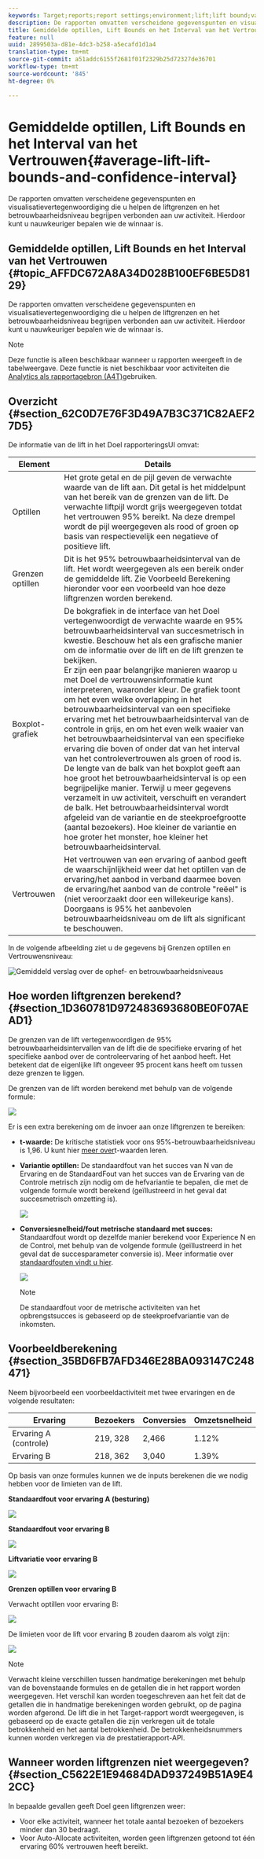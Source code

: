 ```yaml
---
keywords: Target;reports;report settings;environment;lift;lift bound;variance;confidence;control
description: De rapporten omvatten verscheidene gegevenspunten en visualisatievertegenwoordiging die u helpen de liftgrenzen en het betrouwbaarheidsniveau begrijpen verbonden aan uw activiteit. Hierdoor kunt u nauwkeuriger bepalen wie de winnaar is.
title: Gemiddelde optillen, Lift Bounds en het Interval van het Vertrouwen
feature: null
uuid: 2899503a-d81e-4dc3-b258-a5ecafd1d1a4
translation-type: tm+mt
source-git-commit: a51addc6155f2681f01f2329b25d72327de36701
workflow-type: tm+mt
source-wordcount: '845'
ht-degree: 0%

---
```



# Gemiddelde optillen, Lift Bounds en het Interval van het Vertrouwen{#average-lift-lift-bounds-and-confidence-interval}

De rapporten omvatten verscheidene gegevenspunten en visualisatievertegenwoordiging die u helpen de liftgrenzen en het betrouwbaarheidsniveau begrijpen verbonden aan uw activiteit. Hierdoor kunt u nauwkeuriger bepalen wie de winnaar is.

## Gemiddelde optillen, Lift Bounds en het Interval van het Vertrouwen {#topic_AFFDC672A8A34D028B100EF6BE5D8129}

De rapporten omvatten verscheidene gegevenspunten en visualisatievertegenwoordiging die u helpen de liftgrenzen en het betrouwbaarheidsniveau begrijpen verbonden aan uw activiteit. Hierdoor kunt u nauwkeuriger bepalen wie de winnaar is.

>[!NOTE]
>
>Deze functie is alleen beschikbaar wanneer u rapporten weergeeft in de tabelweergave. Deze functie is niet beschikbaar voor activiteiten die [Analytics als rapportagebron (A4T)](../../c-integrating-target-with-mac/a4t/a4t.md#concept_7540C8C04259434AB6EE33B09F47A1DE)gebruiken.

## Overzicht {#section_62C0D7E76F3D49A7B3C371C82AEF27D5}

De informatie van de lift in het Doel rapporteringsUI omvat:

| Element | Details |
|--- |--- |
| Optillen | Het grote getal en de pijl geven de verwachte waarde van de lift aan. Dit getal is het middelpunt van het bereik van de grenzen van de lift. De verwachte liftpijl wordt grijs weergegeven totdat het vertrouwen 95% bereikt. Na deze drempel wordt de pijl weergegeven als rood of groen op basis van respectievelijk een negatieve of positieve lift. |
| Grenzen optillen | Dit is het 95% betrouwbaarheidsinterval van de lift. Het wordt weergegeven als een bereik onder de gemiddelde lift. Zie Voorbeeld Berekening hieronder voor een voorbeeld van hoe deze liftgrenzen worden berekend. |
| Boxplot-grafiek | De bokgrafiek in de interface van het Doel vertegenwoordigt de verwachte waarde en 95% betrouwbaarheidsinterval van succesmetrisch in kwestie. Beschouw het als een grafische manier om de informatie over de lift en de lift grenzen te bekijken.<br>Er zijn een paar belangrijke manieren waarop u met Doel de vertrouwensinformatie kunt interpreteren, waaronder kleur. De grafiek toont om het even welke overlapping in het betrouwbaarheidsinterval van een specifieke ervaring met het betrouwbaarheidsinterval van de controle in grijs, en om het even welk waaier van het betrouwbaarheidsinterval van een specifieke ervaring die boven of onder dat van het interval van het controlevertrouwen als groen of rood is.<br>De lengte van de balk van het boxplot geeft aan hoe groot het betrouwbaarheidsinterval is op een begrijpelijke manier. Terwijl u meer gegevens verzamelt in uw activiteit, verschuift en verandert de balk. Het betrouwbaarheidsinterval wordt afgeleid van de variantie en de steekproefgrootte (aantal bezoekers). Hoe kleiner de variantie en hoe groter het monster, hoe kleiner het betrouwbaarheidsinterval. |
| Vertrouwen | Het vertrouwen van een ervaring of aanbod geeft de waarschijnlijkheid weer dat het optillen van de ervaring/het aanbod in verband daarmee boven de ervaring/het aanbod van de controle &quot;reëel&quot; is (niet veroorzaakt door een willekeurige kans). Doorgaans is 95% het aanbevolen betrouwbaarheidsniveau om de lift als significant te beschouwen. |

In de volgende afbeelding ziet u de gegevens bij Grenzen optillen en Vertrouwensniveau:

![Gemiddeld verslag over de ophef- en betrouwbaarheidsniveaus](/help/c-reports/c-report-settings/assets/lift-screenshot-new.png)

## Hoe worden liftgrenzen berekend? {#section_1D360781D972483693680BE0F07AEAD1}

De grenzen van de lift vertegenwoordigen de 95% betrouwbaarheidsintervallen van de lift die de specifieke ervaring of het specifieke aanbod over de controleervaring of het aanbod heeft. Het betekent dat de eigenlijke lift ongeveer 95 procent kans heeft om tussen deze grenzen te liggen.

De grenzen van de lift worden berekend met behulp van de volgende formule:

![](assets/lift_diagram.png)

Er is een extra berekening om de invoer aan onze liftgrenzen te bereiken:

* **t-waarde:** De kritische statistiek voor ons 95%-betrouwbaarheidsniveau is 1,96. U kunt hier [meer over](https://en.wikipedia.org/wiki/T-statistic)t-waarden leren.
* **Variantie optillen:** De standaardfout van het succes van N van de Ervaring en de StandaardFout van het succes van de Ervaring van de Controle metrisch zijn nodig om de hefvariantie te bepalen, die met de volgende formule wordt berekend (geïllustreerd in het geval dat succesmetrisch omzetting is).

   ![](assets/lift_variance.png)

* **Conversiesnelheid/fout metrische standaard met succes:** Standaardfout wordt op dezelfde manier berekend voor Experience N en de Control, met behulp van de volgende formule (geïllustreerd in het geval dat de succesparameter conversie is). Meer informatie over [standaardfouten vindt u hier](https://en.wikipedia.org/wiki/Standard_error).

   ![](assets/standard_error.png)

   >[!NOTE]
   >
   >De standaardfout voor de metrische activiteiten van het opbrengstsucces is gebaseerd op de steekproefvariantie van de inkomsten.

## Voorbeeldberekening {#section_35BD6FB7AFD346E28BA093147C248471}

Neem bijvoorbeeld een voorbeeldactiviteit met twee ervaringen en de volgende resultaten:

| Ervaring | Bezoekers | Conversies | Omzetsnelheid |
|--- |--- |--- |--- |
| Ervaring A (controle) | 219, 328 | 2,466 | 1.12% |
| Ervaring B | 218, 362 | 3,040 | 1.39% |

Op basis van onze formules kunnen we de inputs berekenen die we nodig hebben voor de limieten van de lift.

**Standaardfout voor ervaring A (besturing)**

![](assets/standard_error_A.png)

**Standaardfout voor ervaring B**

![](assets/standard_error_B.png)

**Liftvariatie voor ervaring B**

![](assets/lift_variance_B.png)

**Grenzen optillen voor ervaring B**

Verwacht optillen voor ervaring B:

![](assets/lift_bounds_B.png)

De limieten voor de lift voor ervaring B zouden daarom als volgt zijn:

![](assets/lift_bounds_B2.png)

>[!NOTE]
>
>Verwacht kleine verschillen tussen handmatige berekeningen met behulp van de bovenstaande formules en de getallen die in het rapport worden weergegeven. Het verschil kan worden toegeschreven aan het feit dat de getallen die in handmatige berekeningen worden gebruikt, op de pagina worden afgerond. De lift die in het Target-rapport wordt weergegeven, is gebaseerd op de exacte getallen die zijn verkregen uit de totale betrokkenheid en het aantal betrokkenheid. De betrokkenheidsnummers kunnen worden verkregen via de prestatierapport-API.

## Wanneer worden liftgrenzen niet weergegeven? {#section_C5622E1E94684DAD937249B51A9E42CC}

In bepaalde gevallen geeft Doel geen liftgrenzen weer:

* Voor elke activiteit, wanneer het totale aantal bezoeken of bezoekers minder dan 30 bedraagt.
* Voor Auto-Allocate activiteiten, worden geen liftgrenzen getoond tot één ervaring 60% vertrouwen heeft bereikt.

